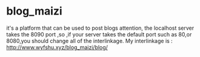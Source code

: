 # blog_maizi
it's a platform that can be used to post blogs
attention, the localhost server takes the 8090 port ,so ,if your server takes the default port such as 80,or 8080,you should change all of the interlinkage. My interlinkage is : http://www.wyfshu.xyz/blog_maizi/blog/
